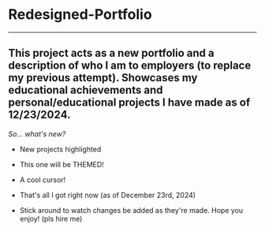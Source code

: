 # Redesigned-Portfolio
-------------------------
This project acts as a new portfolio and a description of who I am to employers (to replace my previous attempt). Showcases my educational achievements and personal/educational projects I have made as of 12/23/2024.
-------------------------
*So... what's new?*

- New projects highlighted
- This one will be THEMED!
- A cool cursor!
- That's all I got right now (as of December 23rd, 2024)

- Stick around to watch changes be added as they're made. Hope you enjoy! (pls hire me)
